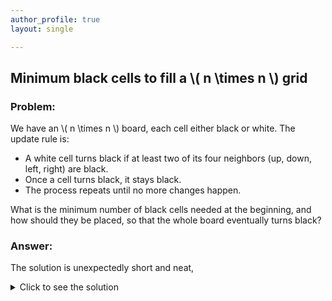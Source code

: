 ```yaml
---
author_profile: true
layout: single

---
```


## Minimum black cells to fill a \\( n \times n \\) grid

### Problem:
We have an \\( n \times n \\) board, each cell either black or white. The update rule is:

* A white cell turns black if at least two of its four neighbors (up, down, left, right) are black.
* Once a cell turns black, it stays black.
* The process repeats until no more changes happen.

What is the minimum number of black cells needed at the beginning, and how should they be placed, so that the whole board eventually turns black?

### Answer:
The solution is unexpectedly short and neat, 
<details>
  <summary>Click to see the solution</summary>
  
It’s easy to see that placing \\(n\\) black cells along the diagonal will eventually turn the entire board black. But is  \\(n\\) the minimum?

Note that the update process does not change the perimeter of the black region. The fully black board has perimeter  \\(4n\\). If we start with fewer than  \\(n\\) cells, the initial perimeter is less than  \\(4n\\). Hence, the minimum number of black cells required is  \\(n\\).

</details>
